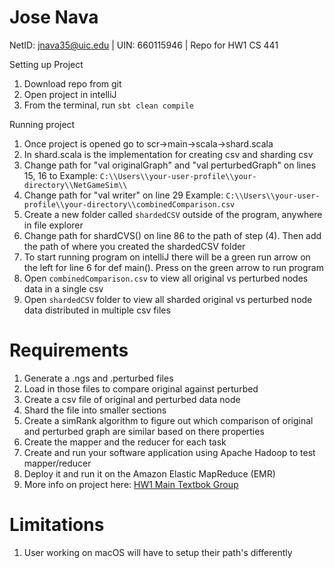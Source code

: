 # Jose Nava

NetID: jnava35@uic.edu | UIN: 660115946 | Repo for HW1 CS 441

Setting up Project
1. Download repo from git
2. Open project in intelliJ
3. From the terminal, run `sbt clean compile`

Running project 
1. Once project is opened go to scr->main->scala->shard.scala
2. In shard.scala is the implementation for creating csv and sharding csv
3. Change path for "val originalGraph" and "val perturbedGraph" on lines 15, 16 to Example: `C:\\Users\\your-user-profile\\your-directory\\NetGameSim\\`
4. Change path for "val writer" on line 29 Example: `C:\\Users\\your-user-profile\\your-directory\\combinedComparison.csv`
5. Create a new folder called `shardedCSV` outside of the program, anywhere in file explorer
6. Change path for shardCVS() on line 86 to the path of step (4). Then add the path of where you created the shardedCSV folder
7. To start running program on intelliJ there will be a green run arrow on the left for line 6 for def main(). Press on the green arrow to run program
8. Open `combinedComparison.csv` to view all original vs perturbed nodes data in a single csv
9. Open `shardedCSV` folder to view all sharded original vs perturbed node data distributed in multiple csv files 

# Requirements
1. Generate a .ngs and .perturbed files
2. Load in those files to compare original against perturbed 
3. Create a csv file of original and perturbed data node
4. Shard the file into smaller sections
5. Create a simRank algorithm to figure out which comparison of original and perturbed graph are similar based on there properties
6. Create the mapper and the reducer for each task
7. Create and run your software application using Apache Hadoop to test mapper/reducer
8. Deploy it and run it on the Amazon Elastic MapReduce (EMR)
9. More info on project here: [HW1 Main Textbok Group](https://github.com/0x1DOCD00D/CS441_Fall2023/blob/main/Homework1.md#the-goal-of-this-homework-is-for-students-to-gain-experience-with-solving-a-distributed-computational-problem-using-cloud-computing-technologies-the-main-textbook-group-option-1-will-design-and-implement-an-instance-of-the-mapreduce-computational-model-using-aws-emr-whereas-the-alternative-textbook-group-option-2-will-use-the-corba-model-you-can-check-your-textbook-option-in-the-corresponding-column-of-the-gradebook-on-the-blackboard)

# Limitations
1. User working on macOS will have to setup their path's differently 
